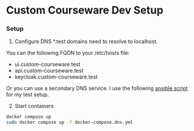 # Custom Courseware Dev Setup

### Setup
1. Configure DNS
*.test domains need to resolve to localhost.


You can the following FQDN to your /etc/hosts file:
- ui.custom-courseware.test
- api.custom-courseware.test
- keycloak.custom-courseware.test


Or you can use a secondary DNS service.
I use the following [ansible script](https://github.com/JamesAyres16/ansible/blob/main/local-setup/dns-for-test.yml)
for my test setup.


2. Start containers
``` bash
docker compose up
sudo docker compose up -f docker-compose.dns.yml
```

